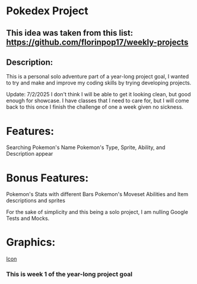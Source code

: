 # Pokedex Project
## This idea was taken from this list: https://github.com/florinpop17/weekly-projects

## Description:
This is a personal solo adventure part of a year-long project goal,
I wanted to try and make and improve my coding skills by trying developing projects.

Update: 7/2/2025
I don't think I will be able to get it looking clean, but good enough for showcase.
I have classes that I need to care for, but I will come back to this once I finish the challenge of one a week
given no sickness.

# Features:
Searching Pokemon's Name
Pokemon's Type, Sprite, Ability, and Description appear

# Bonus Features:
Pokemon's Stats with different Bars
Pokemon's Moveset
Abilities and Item descriptions and sprites

For the sake of simplicity and this being a solo project,
I am nulling Google Tests and Mocks.

# Graphics:
[Icon](https://www.deviantart.com/maratuna/art/Pokeball-Graphic-153980551)

### This is week 1 of the year-long project goal
